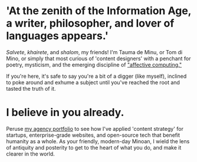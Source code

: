 # 'At the zenith of the Information Age, a writer, philosopher, and lover of languages appears.' 

*Salvete*, *khairete*, and *shalom*, my friends! I'm Tauma de Minu, or Tom di Mino, or simply that most curious of 'content designers' with a penchant for poetry, mysticism, and the emerging discipline of ["affective computing."](https://arxiv.org/abs/2302.09582) 

If you're here, it's safe to say you're a bit of a digger (like myself), inclined to poke around and exhume a subject until you've reached the root and tasted the truth of it. 

# I believe in you already.

Peruse [my agency portfolio](https://www.minoanmystery.org) to see how I've applied 'content strategy' for startups, enterprise-grade websites, and open-source tech that benefit humanity as a whole. As your friendly, modern-day Minoan, I wield the lens of antiquity and posterity to get to the heart of what you do, and make it clearer in the world.  
